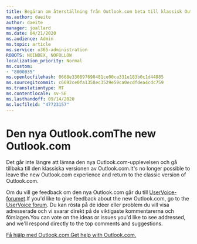 ```yaml
---
title: Begäran om återställning från Outlook.com beta till klassisk Outlook.com
ms.author: daeite
author: daeite
manager: joallard
ms.date: 04/21/2020
ms.audience: Admin
ms.topic: article
ms.service: o365-administration
ROBOTS: NOINDEX, NOFOLLOW
localization_priority: Normal
ms.custom:
- "8000035"
ms.openlocfilehash: 0668e330897698481ce00ca331e183b0c1d44885
ms.sourcegitcommit: c6692ce0fa1358ec3529e59ca0ecdfdea4cdc759
ms.translationtype: MT
ms.contentlocale: sv-SE
ms.lasthandoff: 09/14/2020
ms.locfileid: "47723157"
---
```

# <a name="the-new-outlookcom"></a><span data-ttu-id="27ded-102">Den nya Outlook.com</span><span class="sxs-lookup"><span data-stu-id="27ded-102">The new Outlook.com</span></span>

<span data-ttu-id="27ded-103">Det går inte längre att lämna den nya Outlook.com-upplevelsen och gå tillbaka till den klassiska versionen av Outlook.com.</span><span class="sxs-lookup"><span data-stu-id="27ded-103">It's no longer possible to leave the new Outlook.com experience and return to the classic version of Outlook.com.</span></span>

<span data-ttu-id="27ded-104">Om du vill ge feedback om den nya Outlook.com går du till [UserVoice-forumet](https://go.microsoft.com/fwlink/p/?linkid=851599).</span><span class="sxs-lookup"><span data-stu-id="27ded-104">If you'd like to give feedback about the new Outlook.com, go to the [UserVoice forum](https://go.microsoft.com/fwlink/p/?linkid=851599).</span></span> <span data-ttu-id="27ded-105">Du kan rösta på de idéer eller problem du vill visa adresserade och vi svarar direkt på de viktigaste kommentarerna och förslagen.</span><span class="sxs-lookup"><span data-stu-id="27ded-105">You can vote on the ideas or issues you'd like to see addressed, and we'll respond directly to the top comments and suggestions.</span></span>

[<span data-ttu-id="27ded-106">Få hjälp med Outlook.com.</span><span class="sxs-lookup"><span data-stu-id="27ded-106">Get help with Outlook.com.</span></span>](https://support.office.com/article/40676ad0-c831-45ac-a023-5be633be798d?wt.mc_id=Office_Outlook_com_Alchemy)